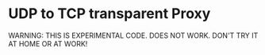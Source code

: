 # UDP to TCP transparent Proxy

WARNING: THIS IS EXPERIMENTAL CODE. DOES NOT WORK. DON'T TRY IT AT HOME OR AT WORK!
